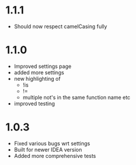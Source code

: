 # 1.1.1

- Should now respect camelCasing fully

# 1.1.0

- Improved settings page
- added more settings
- new highlighting of
    - !is
    - !=
    - multiple not's in the same function name etc
- improved testing

# 1.0.3

- Fixed various bugs wrt settings
- Built for newer IDEA version
- Added more comprehensive tests